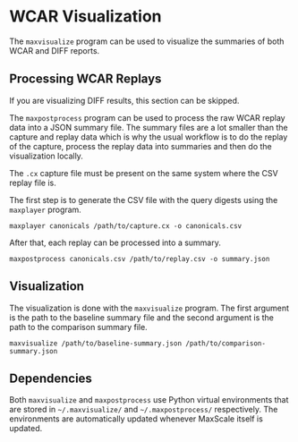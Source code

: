 # WCAR Visualization

The `maxvisualize` program can be used to visualize the summaries of both WCAR
and DIFF reports.

## Processing WCAR Replays

If you are visualizing DIFF results, this section can be skipped.

The `maxpostprocess` program can be used to process the raw WCAR replay data
into a JSON summary file. The summary files are a lot smaller than the capture
and replay data which is why the usual workflow is to do the replay of the
capture, process the replay data into summaries and then do the visualization
locally.

The `.cx` capture file must be present on the same system where the CSV replay
file is.

The first step is to generate the CSV file with the query digests using the `maxplayer` program.

```
maxplayer canonicals /path/to/capture.cx -o canonicals.csv
```

After that, each replay can be processed into a summary.

```
maxpostprocess canonicals.csv /path/to/replay.csv -o summary.json
```

## Visualization

The visualization is done with the `maxvisualize` program. The first argument is
the path to the baseline summary file and the second argument is the path to the
comparison summary file.

```
maxvisualize /path/to/baseline-summary.json /path/to/comparison-summary.json
```

## Dependencies

Both `maxvisualize` and `maxpostprocess` use Python virtual environments
that are stored in `~/.maxvisualize/` and `~/.maxpostprocess/`
respectively. The environments are automatically updated whenever
MaxScale itself is updated.
